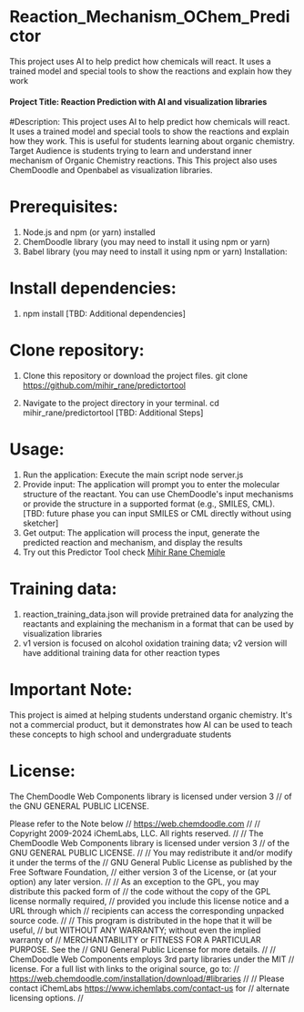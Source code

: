 # Reaction_Mechanism_OChem_Predictor
This project uses AI to help predict how chemicals will react. It uses a trained model and special tools to show the reactions and explain how they work

#### Project Title: Reaction Prediction with AI and visualization libraries
#Description:
This project uses AI to help predict how chemicals will react. It uses a trained model and special tools to show the reactions and explain how they work. This is useful for students learning about organic chemistry. Target Audience is students trying to learn and understand inner mechanism of Organic Chemistry reactions. This This project also uses ChemDoodle and Openbabel as visualization libraries.

# Prerequisites:

1. Node.js and npm (or yarn) installed
2. ChemDoodle library (you may need to install it using npm or yarn)
3. Babel library (you may need to install it using npm or yarn)
Installation:

# Install dependencies:
1. npm install
[TBD: Additional dependencies]

# Clone repository:
1. Clone this repository or download the project files.
git clone https://github.com/mihir_rane/predictortool

2.  Navigate to the project directory in your terminal.
cd mihir_rane/predictortool
[TBD: Additional Steps]

# Usage:
1. Run the application: Execute the main script
node server.js
2. Provide input: The application will prompt you to enter the molecular structure of the reactant. You can use ChemDoodle's input mechanisms or provide the structure in a supported format (e.g., SMILES, CML).
[TBD: future phase you can input SMILES or CML directly without using sketcher]
3. Get output: The application will process the input, generate the predicted reaction and mechanism, and display the results
4. Try out this Predictor Tool check [Mihir Rane Chemiqle](https://chemmr.wl.r.appspot.com/)

# Training data:
1. reaction_training_data.json will provide pretrained data for analyzing the reactants and explaining the mechanism in a format that can be used by visualization libraries
2. v1 version is focused on alcohol oxidation training data; v2 version will have additional training data for other reaction types

# Important Note:
This project is aimed at helping students understand organic chemistry. It's not a commercial product, but it demonstrates how AI can be used to teach these concepts to high school and undergraduate students


# License:
The ChemDoodle Web Components library is licensed under version 3
// of the GNU GENERAL PUBLIC LICENSE.

Please refer to the Note below
// https://web.chemdoodle.com
//
// Copyright 2009-2024 iChemLabs, LLC.  All rights reserved.
//
// The ChemDoodle Web Components library is licensed under version 3
// of the GNU GENERAL PUBLIC LICENSE.
//
// You may redistribute it and/or modify it under the terms of the
// GNU General Public License as published by the Free Software Foundation,
// either version 3 of the License, or (at your option) any later version.
//
// As an exception to the GPL, you may distribute this packed form of
// the code without the copy of the GPL license normally required,
// provided you include this license notice and a URL through which
// recipients can access the corresponding unpacked source code. 
//
// This program is distributed in the hope that it will be useful,
// but WITHOUT ANY WARRANTY; without even the implied warranty of
// MERCHANTABILITY or FITNESS FOR A PARTICULAR PURPOSE.  See the
// GNU General Public License for more details.
//
// ChemDoodle Web Components employs 3rd party libraries under the MIT
// license. For a full list with links to the original source, go to:
// https://web.chemdoodle.com/installation/download/#libraries
//
// Please contact iChemLabs <https://www.ichemlabs.com/contact-us> for
// alternate licensing options.
//
